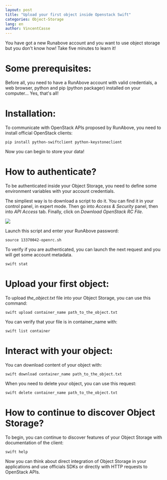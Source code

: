```yaml
---
layout: post
title: "Upload your first object inside Openstack Swift"
categories: Object-Storage
lang: en
author: VincentCasse
---
```


You have got a new Runabove account and you want to use object storage but you don't know how! Take five minutes to learn it!

# Some prerequisites:

Before all, you need to have a RunAbove account with valid credentials, a web browser, python and pip (python packager) installed on your computer... Yes, that's all!

# Installation:

To communicate with OpenStack APIs proposed by RunAbove, you need to install official OpenStack clients:

```
pip install python-swiftclient python-keystoneclient
```

Now you can begin to store your data!

# How to authenticate?

To be authenticated inside your Object Storage, you need to define some environment variables with your account credentials.

The simpliest way is to download a script to do it. You can find it in your control panel, in expert mode.
Then go into _Access & Security_ panel, then into _API Access_ tab. Finally, click on _Download OpenStack RC File_.

![](http://community.runabove.com/public/files/JvEL9P7dJKRRpPDFEPRK.png)

Launch this script and enter your RunAbove password:

```
source 13370042-openrc.sh
```

To verify if you are authenticated, you can launch the next request and you will get some account metadata.

```
swift stat
```

# Upload your first object:

To upload _the_object.txt_ file into your Object Storage, you can use this command:

```
swift upload container_name path_to_the_object.txt
```

You can verify that your file is in container_name with:

```
swift list container
```

# Interact with your object:

You can download content of your object with:

```
swift download container_name path_to_the_object.txt
```

When you need to delete your object, you can use this request:

```
swift delete container_name path_to_the_object.txt
```

# How to continue to discover Object Storage?

To begin, you can continue to discover features of your Object Storage with documentation of the client:

```
swift help
```

Now you can think about direct integration of Object Storage in your applications and use officials SDKs or directly with HTTP requests to OpenStack APIs.